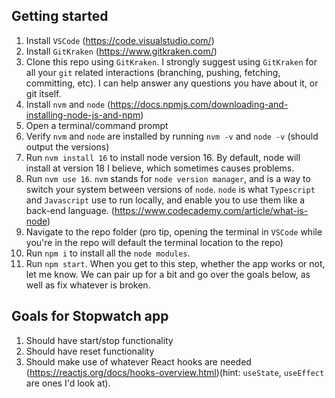 ## Getting started

1. Install `VSCode` (https://code.visualstudio.com/)
2. Install `GitKraken` (https://www.gitkraken.com/)
3. Clone this repo using `GitKraken`. I strongly suggest using `GitKraken` for all your `git` related interactions (branching, pushing, fetching, committing, etc). I can help answer any questions you have about it, or git itself.
4. Install `nvm` and `node` (https://docs.npmjs.com/downloading-and-installing-node-js-and-npm)
5. Open a terminal/command prompt
6. Verify `nvm` and `node` are installed by running `nvm -v` and `node -v` (should output the versions)
7. Run `nvm install 16` to install node version 16. By default, node will install at version 18 I believe, which sometimes causes problems.
8. Run `nvm use 16`. `nvm` stands for `node version manager`, and is a way to switch your system between versions of `node`. `node` is what `Typescript` and `Javascript` use to run locally, and enable you to use them like a back-end language. (https://www.codecademy.com/article/what-is-node)
9. Navigate to the repo folder (pro tip, opening the terminal in `VSCode` while you're in the repo will default the terminal location to the repo)
10. Run `npm i` to install all the `node modules`.
11. Run `npm start`. When you get to this step, whether the app works or not, let me know. We can pair up for a bit and go over the goals below, as well as fix whatever is broken.

## Goals for Stopwatch app

1. Should have start/stop functionality
2. Should have reset functionality
3. Should make use of whatever React hooks are needed (https://reactjs.org/docs/hooks-overview.html)(hint: `useState`, `useEffect` are ones I'd look at).
